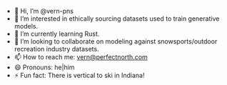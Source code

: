- 👋 Hi, I’m @vern-pns
- 👀 I’m interested in ethically sourcing datasets used to train generative models. 
- 🌱 I’m currently learning Rust.
- 💞️ I’m looking to collaborate on modeling against snowsports/outdoor recreation industry datasets.
- 📫 How to reach me: vern@perfectnorth.com
- 😄 Pronouns: he|him
- ⚡ Fun fact: There is vertical to ski in Indiana!

<!---
vern-pns/vern-pns is a ✨ special ✨ repository because its `README.md` (this file) appears on your GitHub profile.
You can click the Preview link to take a look at your changes.
--->
